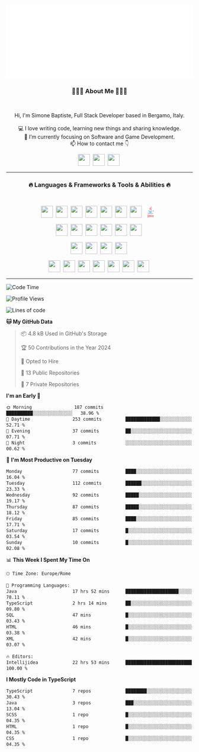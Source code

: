 ![Typing SVG](https://github.com/Silimim/Silimim/blob/main/assets/silimim_small.gif)

###
<h3 align="center">👨🏽‍💻 About Me 👨🏽‍💻</h3><br>
<p align="center">
  Hi, I'm Simone Baptiste, Full Stack Developer based in Bergamo, Italy.
  <br>
  <br>
  💻 I love writing code, learning new things and sharing knowledge.
  <br>
  🎯 I’m currently focusing on Software and Game Development. 
  <br>
  📫 How to contact me 👇
</p>
<p align="center">
<a href="https://www.linkedin.com/in/simone-baptiste-5b5668199/"><img height="32" width="32" src="https://cdn.simpleicons.org/linkedin" /></a>&nbsp;
<a href="https://www.instagram.com/simone_baptiste/"><img height="32" width="32" src="https://cdn.simpleicons.org/instagram" /></a>&nbsp;
<a href="mailto:baptistesimone19@gmail.com"><img height="32" width="32" src="https://cdn.simpleicons.org/gmail" /></a>&nbsp;
</p>
<hr>
<h3 align="center">🔥 Languages & Frameworks & Tools & Abilities 🔥</h3><br>
<p align="center">
<img height="32" width="32" src="https://cdn.simpleicons.org/javascript" />&nbsp;
<img height="32" width="32" src="https://cdn.simpleicons.org/typescript" />&nbsp;
<img height="32" width="32" src="https://cdn.simpleicons.org/html5" />&nbsp;
<img height="32" width="32" src="https://cdn.simpleicons.org/css3" />&nbsp;
<img height="32" width="32" src="https://cdn.simpleicons.org/dart" />&nbsp;
<img height="32" width="32" src="https://cdn.simpleicons.org/python" />&nbsp;
<img height="32" width="32" src="https://cdn.simpleicons.org/csharp" />&nbsp;
<img height="32" width="32" src="https://github.com/Silimim/Silimim/blob/main/assets/java.svg" />&nbsp;
</p>
<p align="center">
<img height="32" width="32" src="https://cdn.simpleicons.org/angular" />&nbsp;
<img height="32" width="32" src="https://cdn.simpleicons.org/react" />&nbsp;
<img height="32" width="32" src="https://cdn.simpleicons.org/flutter" />&nbsp;
<img height="32" width="32" src="https://cdn.simpleicons.org/springboot" />&nbsp;
<img height="32" width="32" src="https://cdn.simpleicons.org/unity" />&nbsp;
<img height="32" width="32" src="https://cdn.simpleicons.org/godotengine" />&nbsp;
</p>
<p align="center">
<img height="32" width="32" src="https://cdn.simpleicons.org/mysql" />&nbsp;
<img height="32" width="32" src="https://cdn.simpleicons.org/sqlite" />&nbsp;
<img height="32" width="32" src="https://cdn.simpleicons.org/mongodb" />&nbsp;
<img height="32" width="32" src="https://cdn.simpleicons.org/docker" />&nbsp;
</p>
<p align="center">
<img height="32" width="32" src="https://cdn.simpleicons.org/git" />&nbsp;
<img height="32" width="32" src="https://cdn.simpleicons.org/github" />&nbsp;
<img height="32" width="32" src="https://cdn.simpleicons.org/intellijidea" />&nbsp;
<img height="32" width="32" src="https://cdn.simpleicons.org/visualstudiocode" />&nbsp;
<img height="32" width="32" src="https://cdn.simpleicons.org/adobephotoshop" />&nbsp;
<img height="32" width="32" src="https://cdn.simpleicons.org/adobeillustrator" />&nbsp;
<img height="32" width="32" src="https://cdn.simpleicons.org/figma" />&nbsp;
</p>
<hr>

<!--START_SECTION:waka-->
![Code Time](http://img.shields.io/badge/Code%20Time-215%20hrs%2023%20mins-blue)

![Profile Views](http://img.shields.io/badge/Profile%20Views-43-blue)

![Lines of code](https://img.shields.io/badge/From%20Hello%20World%20I%27ve%20Written-214.8%20thousand%20lines%20of%20code-blue)

**🐱 My GitHub Data** 

> 📦 4.8 kB Used in GitHub's Storage 
 > 
> 🏆 50 Contributions in the Year 2024
 > 
> 💼 Opted to Hire
 > 
> 📜 13 Public Repositories 
 > 
> 🔑 7 Private Repositories 
 > 
**I'm an Early 🐤** 

```text
🌞 Morning                187 commits         ██████████░░░░░░░░░░░░░░░   38.96 % 
🌆 Daytime                253 commits         █████████████░░░░░░░░░░░░   52.71 % 
🌃 Evening                37 commits          ██░░░░░░░░░░░░░░░░░░░░░░░   07.71 % 
🌙 Night                  3 commits           ░░░░░░░░░░░░░░░░░░░░░░░░░   00.62 % 
```
📅 **I'm Most Productive on Tuesday** 

```text
Monday                   77 commits          ████░░░░░░░░░░░░░░░░░░░░░   16.04 % 
Tuesday                  112 commits         ██████░░░░░░░░░░░░░░░░░░░   23.33 % 
Wednesday                92 commits          █████░░░░░░░░░░░░░░░░░░░░   19.17 % 
Thursday                 87 commits          █████░░░░░░░░░░░░░░░░░░░░   18.12 % 
Friday                   85 commits          ████░░░░░░░░░░░░░░░░░░░░░   17.71 % 
Saturday                 17 commits          █░░░░░░░░░░░░░░░░░░░░░░░░   03.54 % 
Sunday                   10 commits          █░░░░░░░░░░░░░░░░░░░░░░░░   02.08 % 
```


📊 **This Week I Spent My Time On** 

```text
🕑︎ Time Zone: Europe/Rome

💬 Programming Languages: 
Java                     17 hrs 52 mins      ████████████████████░░░░░   78.11 % 
TypeScript               2 hrs 14 mins       ██░░░░░░░░░░░░░░░░░░░░░░░   09.80 % 
SQL                      47 mins             █░░░░░░░░░░░░░░░░░░░░░░░░   03.43 % 
HTML                     46 mins             █░░░░░░░░░░░░░░░░░░░░░░░░   03.38 % 
XML                      42 mins             █░░░░░░░░░░░░░░░░░░░░░░░░   03.07 % 

🔥 Editors: 
Intellijidea             22 hrs 53 mins      █████████████████████████   100.00 % 
```

**I Mostly Code in TypeScript** 

```text
TypeScript               7 repos             ████████░░░░░░░░░░░░░░░░░   30.43 % 
Java                     3 repos             ███░░░░░░░░░░░░░░░░░░░░░░   13.04 % 
SCSS                     1 repo              █░░░░░░░░░░░░░░░░░░░░░░░░   04.35 % 
HTML                     1 repo              █░░░░░░░░░░░░░░░░░░░░░░░░   04.35 % 
CSS                      1 repo              █░░░░░░░░░░░░░░░░░░░░░░░░   04.35 % 
```




<!--END_SECTION:waka-->
